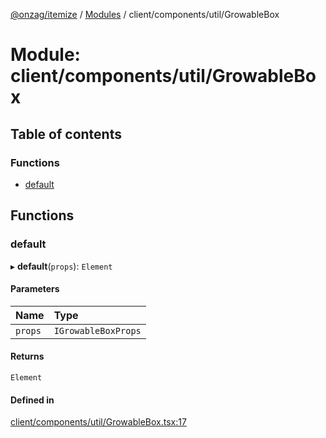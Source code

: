 [@onzag/itemize](../README.md) / [Modules](../modules.md) / client/components/util/GrowableBox

# Module: client/components/util/GrowableBox

## Table of contents

### Functions

- [default](client_components_util_GrowableBox.md#default)

## Functions

### default

▸ **default**(`props`): `Element`

#### Parameters

| Name | Type |
| :------ | :------ |
| `props` | `IGrowableBoxProps` |

#### Returns

`Element`

#### Defined in

[client/components/util/GrowableBox.tsx:17](https://github.com/onzag/itemize/blob/f2db74a5/client/components/util/GrowableBox.tsx#L17)
